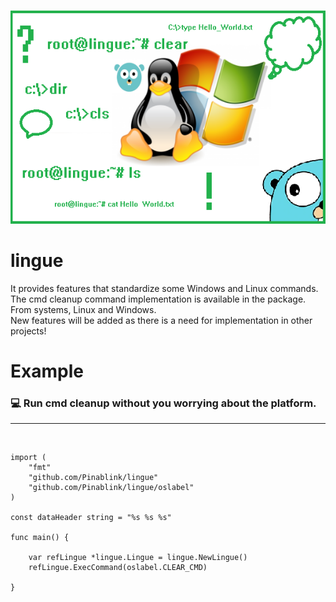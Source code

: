 <p align="center">
  <img src="img/lingue.png" alt="Lingue Imagem"/>
</p>

# lingue
It provides features that standardize some Windows and Linux commands. The cmd cleanup command implementation is available in the package. From systems, Linux and Windows.
</br>
New features will be added as there is a need for implementation in other projects!
</br>

# Example

### 💻 Run cmd cleanup without you worrying about the platform.
____
</br>

```
import (
	"fmt"
	"github.com/Pinablink/lingue"
	"github.com/Pinablink/lingue/oslabel"
)

const dataHeader string = "%s %s %s"

func main() {

	var refLingue *lingue.Lingue = lingue.NewLingue()
	refLingue.ExecCommand(oslabel.CLEAR_CMD)

}

```
